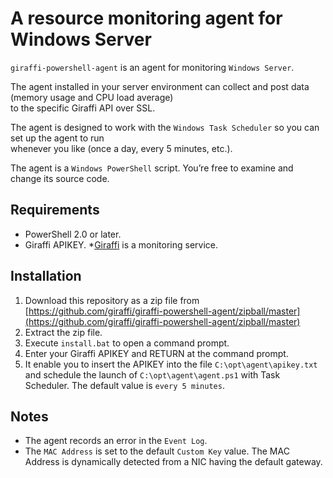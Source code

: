 A resource monitoring agent for Windows Server
===
`giraffi-powershell-agent` is an agent for monitoring `Windows Server`.  

The agent installed in your server environment can collect and post data (memory usage and CPU load average)  
to the specific Giraffi API over SSL.  

The agent is designed to work with the `Windows Task Scheduler` so you can set up the agent to run  
whenever you like (once a day, every 5 minutes, etc.).  

The agent is a `Windows PowerShell` script. You’re free to examine and change its source code.

Requirements
---
* PowerShell 2.0 or later.
* Giraffi APIKEY. *[Giraffi](https://github.com/giraffi/) is a monitoring service.

Installation
---

1. Download this repository as a zip file from [https://github.com/giraffi/giraffi-powershell-agent/zipball/master](https://github.com/giraffi/giraffi-powershell-agent/zipball/master)
2. Extract the zip file.
3. Execute `install.bat` to open a command prompt.
4. Enter your Giraffi APIKEY and RETURN at the command prompt.
5. It enable you to insert the APIKEY into the file `C:\opt\agent\apikey.txt` and schedule the launch of `C:\opt\agent\agent.ps1` with Task Scheduler. The default value is `every 5 minutes`.

Notes
---
* The agent records an error in the `Event Log`.
* The `MAC Address` is set to the default `Custom Key` value. The MAC Address is dynamically detected from a NIC having the default gateway.
